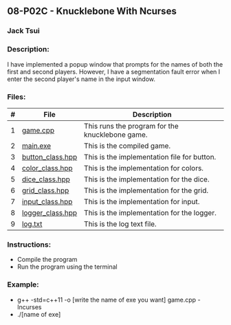 ## 08-P02C - Knucklebone With Ncurses
### Jack Tsui
### Description:
I have implemented a popup window that prompts for the names of both the first and second players. However, I have a segmentation fault error when I enter the second player's name in the input window. 

### Files:
|   #   | File            | Description                                        |
| :---: | --------------- | -------------------------------------------------- |
|   1   | [game.cpp](https://github.com/jtsui23-code/2143-OOP/blob/main/Assignments/08-P02C/game.cpp)        | This runs the program for the knucklebone game.      |
|   2   | [main.exe](https://github.com/jtsui23-code/2143-OOP/blob/main/Assignments/08-P02C/main)          | This is the compiled game.                       |
|   3  | [button_class.hpp](https://github.com/jtsui23-code/2143-OOP/blob/main/Assignments/08-P02C/button_class.hpp)          | This is the implementation file for button.                       |
|   4   | [color_class.hpp](https://github.com/jtsui23-code/2143-OOP/blob/main/Assignments/08-P02C/color_class.hpp)          | This is the implementation for colors.                       |
|   5   | [dice_class.hpp](https://github.com/jtsui23-code/2143-OOP/blob/main/Assignments/08-P02C/dice_class.hpp)          | This is the implementation for the dice.                       |
|   6  | [grid_class.hpp](https://github.com/jtsui23-code/2143-OOP/blob/main/Assignments/08-P02C/grid_class.hpp)          | This is the implementation for the grid.                       |
|   7   | [input_class.hpp](https://github.com/jtsui23-code/2143-OOP/blob/main/Assignments/08-P02C/input_class.hpp)          | This is the implementation for input.                       |
|   8   | [logger_class.hpp](https://github.com/jtsui23-code/2143-OOP/blob/main/Assignments/08-P02C/logger_class.hpp)          | This is the implementation for the logger.                       |
|   9   | [log.txt](https://github.com/jtsui23-code/2143-OOP/blob/main/Assignments/08-P02C/log.txt)          | This is the log text file.                       |




### Instructions:

- Compile the program
- Run the program using the terminal

### Example:
  - g++ -std=c++11 -o [write the name of exe you want] game.cpp -lncurses
  - ./[name of exe] 
